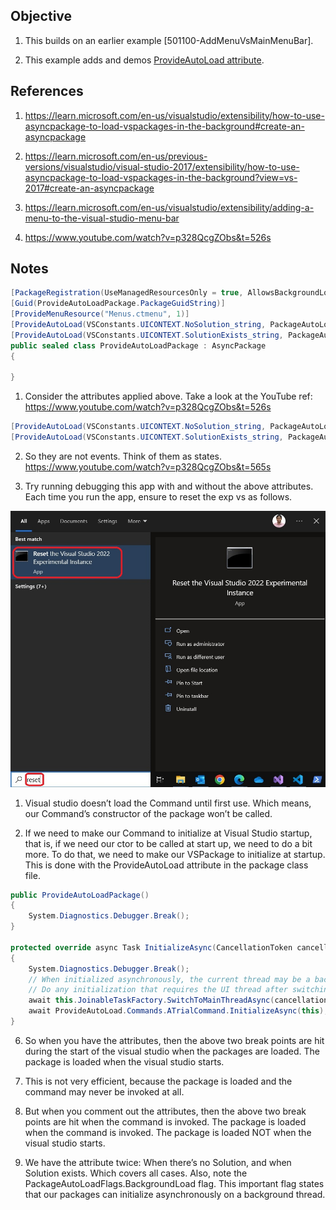 ## Objective

1. This builds on an earlier example [501100-AddMenuVsMainMenuBar].  

2. This example adds and demos [ProvideAutoLoad attribute](https://learn.microsoft.com/en-us/dotnet/api/microsoft.visualstudio.shell.provideautoloadattribute). 

## References
1. https://learn.microsoft.com/en-us/visualstudio/extensibility/how-to-use-asyncpackage-to-load-vspackages-in-the-background#create-an-asyncpackage

2. https://learn.microsoft.com/en-us/previous-versions/visualstudio/visual-studio-2017/extensibility/how-to-use-asyncpackage-to-load-vspackages-in-the-background?view=vs-2017#create-an-asyncpackage
   
3. https://learn.microsoft.com/en-us/visualstudio/extensibility/adding-a-menu-to-the-visual-studio-menu-bar
   
4. https://www.youtube.com/watch?v=p328QcgZObs&t=526s


## Notes
```cs
[PackageRegistration(UseManagedResourcesOnly = true, AllowsBackgroundLoading = true)]
[Guid(ProvideAutoLoadPackage.PackageGuidString)]
[ProvideMenuResource("Menus.ctmenu", 1)]
[ProvideAutoLoad(VSConstants.UICONTEXT.NoSolution_string, PackageAutoLoadFlags.BackgroundLoad)]
[ProvideAutoLoad(VSConstants.UICONTEXT.SolutionExists_string, PackageAutoLoadFlags.BackgroundLoad)]
public sealed class ProvideAutoLoadPackage : AsyncPackage
{

}
``` 

1. Consider the attributes applied above. Take a look at the YouTube ref: https://www.youtube.com/watch?v=p328QcgZObs&t=526s
```cs
[ProvideAutoLoad(VSConstants.UICONTEXT.NoSolution_string, PackageAutoLoadFlags.BackgroundLoad)]
[ProvideAutoLoad(VSConstants.UICONTEXT.SolutionExists_string, PackageAutoLoadFlags.BackgroundLoad)]
```

2. So they are not events. Think of them as states. https://www.youtube.com/watch?v=p328QcgZObs&t=565s

3. Try running debugging this app with and without the above attributes. Each time you run the app, ensure to reset the exp vs as follows.

![Reset Visual Studio Exp](../400500-VSixBlankProjectAnalysis/images/57_50_ResetVsExpIntance.jpg)

1. Visual studio doesn’t load the Command until first use. Which means, our Command’s constructor of the package won’t be called.

2. If we need to make our Command to initialize at Visual Studio startup, that is, if we need our ctor to be called at start up, we need to do a bit more. To do that, we need to make our VSPackage to initialize at startup. This is done with the ProvideAutoLoad attribute in the package class file.

```cs
public ProvideAutoLoadPackage()
{
    System.Diagnostics.Debugger.Break();
}

protected override async Task InitializeAsync(CancellationToken cancellationToken, IProgress<ServiceProgressData> progress)
{
    System.Diagnostics.Debugger.Break();
    // When initialized asynchronously, the current thread may be a background thread at this point.
    // Do any initialization that requires the UI thread after switching to the UI thread.
    await this.JoinableTaskFactory.SwitchToMainThreadAsync(cancellationToken);
    await ProvideAutoLoad.Commands.ATrialCommand.InitializeAsync(this);
}
```

6. So when you have the attributes, then the above two break points are hit during the start of the visual studio when the packages are loaded. The package is loaded when the visual studio starts.

7. This is not very efficient, because the package is loaded and the command may never be invoked at all.

8. But when you comment out the attributes, then the above two break points are hit when the command is invoked. The package is loaded when the command is invoked. The package is loaded NOT when the visual studio starts.  

9. We have the attribute twice: When there’s no Solution, and when Solution exists. Which covers all cases. Also, note the PackageAutoLoadFlags.BackgroundLoad flag. This important flag states that our packages can initialize asynchronously on a background thread.



